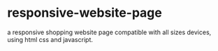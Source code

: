 # responsive-website-page
a responsive shopping website page compatible with all sizes devices, using html css and javascript.
